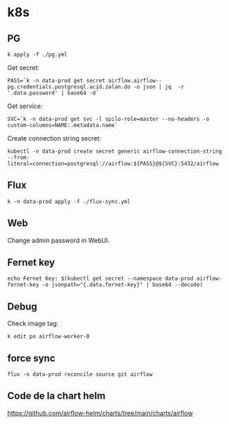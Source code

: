 # k8s

## PG

```
k apply -f ./pg.yml
```

Get secret:
```
PASS=`k -n data-prod get secret airflow.airflow--pg.credentials.postgresql.acid.zalan.do -o json | jq  -r '.data.password' | base64 -d`
```

Get service:
```
SVC=`k -n data-prod get svc -l spilo-role=master --no-headers -o custom-columns=NAME:.metadata.name`
```

Create connection string secret:
```
kubectl -n data-prod create secret generic airflow-connection-string  --from-literal=connection=postgresql://airflow:${PASS}@${SVC}:5432/airflow
```

## Flux

```
k -n data-prod apply -f ./flux-sync.yml
```

## Web

Change admin password in WebUI.

## Fernet key

```
echo Fernet Key: $(kubectl get secret --namespace data-prod airflow-fernet-key -o jsonpath="{.data.fernet-key}" | base64 --decode)
```

## Debug

Check image tag:
```
k edit po airflow-worker-0
```

## force sync

```
flux -n data-prod reconcile source git airflow
```

## Code de la chart helm

https://github.com/airflow-helm/charts/tree/main/charts/airflow
